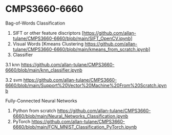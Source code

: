 # CMPS3660-6660



Bag-of-Words Classification
1. SIFT or other feature discriptors [https://github.com/allan-tulane/CMPS3660-6660/blob/main/SIFT_OpenCV.ipynb]
2. Visual Words [Kmeans Clustering https://github.com/allan-tulane/CMPS3660-6660/blob/main/kmeans_from_scratch.ipynb]
3. Classifier 

  3.1 knn https://github.com/allan-tulane/CMPS3660-6660/blob/main/knn_classifier.ipynb
  
  3.2 svm https://github.com/allan-tulane/CMPS3660-6660/blob/main/Support%20Vector%20Machine%20From%20Scratch.ipynb


Fully-Connected Neural Networks
1. Python from scratch https://github.com/allan-tulane/CMPS3660-6660/blob/main/Neural_Networks_Classification.ipynb
2. PyTorch https://github.com/allan-tulane/CMPS3660-6660/blob/main/FCN_MNIST_Classification_PyTorch.ipynb
